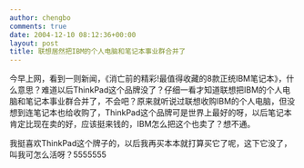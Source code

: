 ```yaml
---
author: chengbo
comments: true
date: 2004-12-10 08:12:36+00:00
layout: post
title: 联想居然把IBM的个人电脑和笔记本事业群合并了
---
```


今早上网，看到一则新闻，《消亡前的精彩!最值得收藏的8款正统IBM笔记本》，什么意思？难道以后ThinkPad这个品牌没了？仔细一看才知道联想把IBM的个人电脑和笔记本事业群合并了，不会吧？原来就听说过联想收购IBM的个人电脑，但没想到连笔记本也给收购了，ThinkPad这个品牌可是世界上最好的呀，以后笔记本肯定比现在卖的好，应该挺来钱的，IBM怎么把这个也卖了？想不通。

我挺喜欢ThinkPad这个牌子的，以后我再买本本就打算买它了呢，这下它没了，叫我可怎么活呀？5555555
